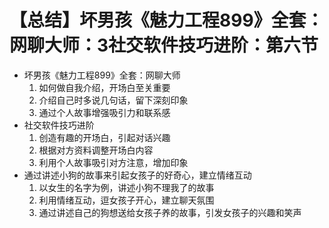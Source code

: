 # 【总结】坏男孩《魅力工程899》全套：网聊大师：3社交软件技巧进阶：第六节

-   坏男孩《魅力工程899》全套：网聊大师
    1.  如何做自我介绍，开场白至关重要
    2.  介绍自己时多说几句话，留下深刻印象
    3.  通过个人故事增强吸引力和联系感
-   社交软件技巧进阶
    1.  创造有趣的开场白，引起对话兴趣
    2.  根据对方资料调整开场白内容
    3.  利用个人故事吸引对方注意，增加印象
-   通过讲述小狗的故事来引起女孩子的好奇心，建立情绪互动
    1.  以女生的名字为例，讲述小狗不理我了的故事
    2.  利用情绪互动，逗女孩子开心，建立聊天氛围
    3.  通过讲述自己的狗想送给女孩子养的故事，引发女孩子的兴趣和笑声